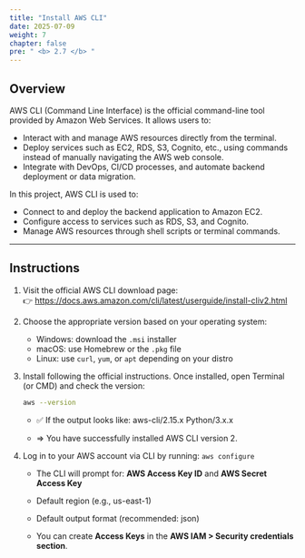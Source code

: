 ```yaml
---
title: "Install AWS CLI"
date: 2025-07-09
weight: 7
chapter: false
pre: " <b> 2.7 </b> "
---
```


## Overview

AWS CLI (Command Line Interface) is the official command-line tool provided by Amazon Web Services. It allows users to:

- Interact with and manage AWS resources directly from the terminal.
- Deploy services such as EC2, RDS, S3, Cognito, etc., using commands instead of manually navigating the AWS web console.
- Integrate with DevOps, CI/CD processes, and automate backend deployment or data migration.

In this project, AWS CLI is used to:

- Connect to and deploy the backend application to Amazon EC2.
- Configure access to services such as RDS, S3, and Cognito.
- Manage AWS resources through shell scripts or terminal commands.

---

## Instructions

1. Visit the official AWS CLI download page:  
   👉 https://docs.aws.amazon.com/cli/latest/userguide/install-cliv2.html

2. Choose the appropriate version based on your operating system:

   - Windows: download the `.msi` installer
   - macOS: use Homebrew or the `.pkg` file
   - Linux: use `curl`, `yum`, or `apt` depending on your distro

3. Install following the official instructions. Once installed, open Terminal (or CMD) and check the version:

   ```bash
   aws --version
   ```

   - ✅ If the output looks like: aws-cli/2.15.x Python/3.x.x

   - => You have successfully installed AWS CLI version 2.

4. Log in to your AWS account via CLI by running: `aws configure`

   - The CLI will prompt for: **AWS Access Key ID** and **AWS Secret Access Key**

   - Default region (e.g., us-east-1)

   - Default output format (recommended: json)

   - You can create **Access Keys** in the **AWS IAM > Security credentials section**.
